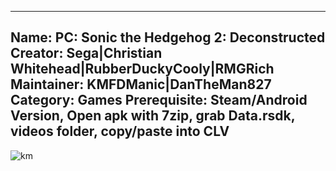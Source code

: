 -----------------------
Name: PC: Sonic the Hedgehog 2: Deconstructed
Creator: Sega|Christian Whitehead|RubberDuckyCooly|RMGRich
Maintainer: KMFDManic|DanTheMan827
Category: Games
Prerequisite: Steam/Android Version, Open apk with 7zip, grab Data.rsdk, videos folder, copy/paste into CLV
-----------------------
![km](https://i.imgur.com/zP0IKK9.png)




